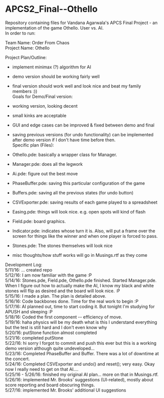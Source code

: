 # APCS2_Final--Othello

Repository containing files for Vandana Agarwala's APCS Final Project - an implementation of the game Othello.  User vs. AI.  
In order to run:   

Team Name: Order From Chaos  
Project Name: Othello  

Project Plan/Outline:  
- implement minimax (?) algorithm for AI
- demo version should be working fairly well
- final version should work well and look nice and beat my family members :))  
Goals for Demo/Final version:
- working version, looking decent
- small kinks are acceptable
- GUI and edge cases can be improved & fixed between demo and final
- saving previous versions (for undo functionality)  can be implemented after demo version if I don't have time before then.  
Specific plan (Files):
- Othello.pde: basically a wrapper class for Manager.
- Manager.pde: does all the legwork
- Ai.pde: figure out the best move
- PhaseBuffer.pde: saving this particular configuration of the game
- Buffers.pde: saving all the previous states (for undo button)
- CSVExporter.pde: saving results of each game played to a spreadsheet
- Easing.pde: things will look nice.  e.g. open spots will kind of flash
- Field.pde: board graphics.
- Indicator.pde: indicates whose turn it is.  Also, will put a frame over the screen for things like the winner and when one player is forced to pass.
- Stones.pde: The stones themselves will look nice
  
- misc thoughts/how stuff works will go in Musings.rtf as they come

Development Log:  
5/11/16: ... created repo  
5/12/16: I am now familiar with the game :P  
5/14/16: Stones.pde, Field.pde, Othello.pde finished.  Started Manager.pde.  When I figure out how to actually make the AI, I know my black and white stones will flip as desired and the board will look nice. :P  
5/15/16: I made a plan.  The plan is detailed above.  
5/16/16: Code backbones done.  Time for the real work to begin :P  
5/17/16: AI planned out, time to start coding it. But tonight I'm studying for APUSH and sleeping :P  
5/18/16: Coded the first component -- efficiency of move.  
5/19/16: haha physics will be my death what is this I understand everything but the test is still hard and I don't even know why  
5/20/16: putStone function almost completed  
5/21/16: completed putStone  
5/22/16: hi sorry I forgot to commit and push this ever but this is a working demo version although quite undeveloped...  
5/23/16: Completed PhaseBuffer and Buffer.  There was a lot of downtime at the concert.  
5/24/16: Completed CSVExporter and undo() and reset(); very easy.  Okay now I really need to get on that AI....  
5/25/16 - 5/26/16: finished my original AI plan... more on that in Musings.rtf.  
5/26/16: implemented Mr. Brooks' suggestions (UI-related), mostly about score reporting and board obscuring things.  
5/27/16: implemented Mr. Brooks' additional UI suggestions  